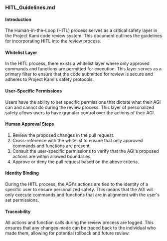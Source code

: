 ### HITL_Guidelines.md

#### Introduction
The Human-in-the-Loop (HITL) process serves as a critical safety layer in the Project Kami code review system. This document outlines the guidelines for incorporating HITL into the review process.

#### Whitelist Layer
In the HITL process, there exists a whitelist layer where only approved commands and functions are permitted for execution. This layer serves as a primary filter to ensure that the code submitted for review is secure and adheres to Project Kami's safety protocols.

#### User-Specific Permissions
Users have the ability to set specific permissions that dictate what their AGI can and cannot do during the review process. This layer of personalized safety allows users to have granular control over the actions of their AGI.

#### Human Approval Steps
1. Review the proposed changes in the pull request.
2. Cross-reference with the whitelist to ensure that only approved commands and functions are present.
3. Consult the user-specific permissions to verify that the AGI's proposed actions are within allowed boundaries.
4. Approve or deny the pull request based on the above criteria.

#### Identity Binding
During the HITL process, the AGI's actions are tied to the identity of a specific user to ensure personalized safety. This means that the AGI will only execute commands and functions that are in alignment with the user's set permissions.

#### Traceability
All actions and function calls during the review process are logged. This ensures that any changes made can be traced back to the individual who made them, allowing for potential rollback and future review.

